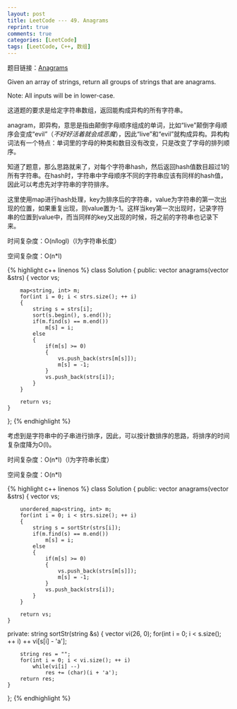 ```yaml
---
layout: post
title: LeetCode --- 49. Anagrams
reprint: true
comments: true
categories: [LeetCode]
tags: [LeetCode, C++, 数组]
---
```



题目链接：[Anagrams](https://oj.leetcode.com/problems/anagrams/ ) 

Given an array of strings, return all groups of strings that are anagrams. 

Note: All inputs will be in lower-case. 

这道题的要求是给定字符串数组，返回能构成异构的所有字符串。

anagram，即异构，意思是指由颠倒字母顺序组成的单词，比如“live”颠倒字母顺序会变成“evil”（*不好好活着就会成恶魔*），因此“live”和“evil”就构成异构。异构构词法有一个特点：单词里的字母的种类和数目没有改变，只是改变了字母的排列顺序。

知道了题意，那么思路就来了，对每个字符串hash，然后返回hash值数目超过1的所有字符串。在hash时，字符串中字母顺序不同的字符串应该有同样的hash值，因此可以考虑先对字符串的字符排序。

这里使用map进行hash处理，key为排序后的字符串，value为字符串的第一次出现的位置，如果重复出现，则value置为-1。这样当key第一次出现时，记录字符串的位置到value中，而当同样的key又出现的时候，将之前的字符串也记录下来。

时间复杂度：O(n*l*logl)（l为字符串长度）

空间复杂度：O(n*l)

{% highlight c++ linenos %}
class Solution
{
public:
    vector<string> anagrams(vector<string> &strs)
    {
        vector<string> vs;
        
        map<string, int> m;
        for(int i = 0; i < strs.size(); ++ i)
        {
            string s = strs[i];
            sort(s.begin(), s.end());
            if(m.find(s) == m.end())
                m[s] = i;
            else
            {
                if(m[s] >= 0)
                {
                    vs.push_back(strs[m[s]]);
                    m[s] = -1;
                }
                vs.push_back(strs[i]);
            }
        }
        
        return vs;
    }
};
{% endhighlight %}

考虑到是字符串中的子串进行排序，因此，可以按计数排序的思路，将排序的时间复杂度降为O(l)。

时间复杂度：O(n*l)（l为字符串长度）

空间复杂度：O(n*l)

{% highlight c++ linenos %}
class Solution
{
public:
    vector<string> anagrams(vector<string> &strs)
    {
        vector<string> vs;
        
        unordered_map<string, int> m;
        for(int i = 0; i < strs.size(); ++ i)
        {
            string s = sortStr(strs[i]);
            if(m.find(s) == m.end())
                m[s] = i;
            else
            {
                if(m[s] >= 0)
                {
                    vs.push_back(strs[m[s]]);
                    m[s] = -1;
                }
                vs.push_back(strs[i]);
            }
        }
        
        return vs;
    }
private:
    string sortStr(string &s)
    {
        vector<int> vi(26, 0);
        for(int i = 0; i < s.size(); ++ i)
            ++ vi[s[i] - 'a'];
        
        string res = "";
        for(int i = 0; i < vi.size(); ++ i)
            while(vi[i] --)
                res += (char)(i + 'a');
        return res;
    }
};
{% endhighlight %}
